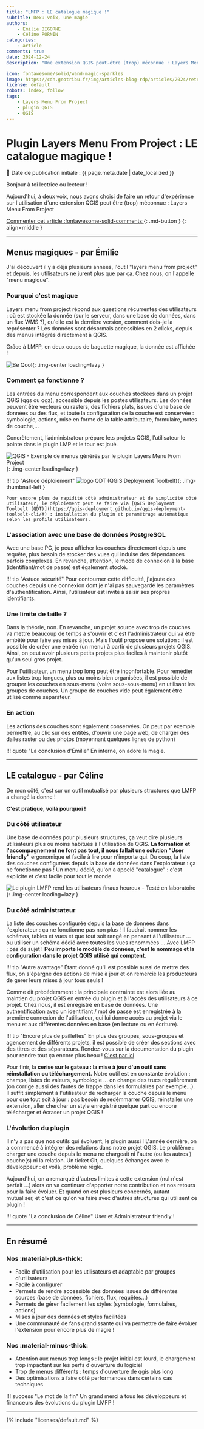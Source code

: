 ```yaml
---
title: "LMFP : LE catalogue magique !"
subtitle: Dexu voix, une magie
authors:
    - Emilie BIGORNE
    - Céline PORNIN
categories:
    - article
comments: true
date: 2024-12-24
description: "Une extension QGIS peut-être (trop) méconnue : Layers Menu From Project permet de simplifier la vie des administrateurs ET des utilisateurs, retour d'expérience à deux voix. "

icon: fontawesome/solid/wand-magic-sparkles
image: https://cdn.geotribu.fr/img/articles-blog-rdp/articles/2024/retex_layers_menu_from_project/be-qool_myriade.png
license: default
robots: index, follow
tags:
    - Layers Menu From Project
    - plugin QGIS
    - QGIS
---
```


# Plugin Layers Menu From Project : LE catalogue magique !

:calendar: Date de publication initiale : {{ page.meta.date | date_localized }}

Bonjour à toi lectrice ou lecteur !

Aujourd'hui, à deux voix, nous avons choisi de faire un retour d'expérience sur l'utilisation d'une extension QGIS peut être (trop) méconnue : Layers Menu From Project

[Commenter cet article :fontawesome-solid-comments:](#__comments "Aller aux commentaires"){: .md-button }
{: align=middle }

----

## Menus magiques - par Émilie

J'ai découvert il y a déjà plusieurs années, l'outil "layers menu from project" et depuis, les utilisateurs ne jurent plus que par ça. Chez nous, on l'appelle "menu magique".

### Pourquoi c'est magique

Layers menu from project répond aux questions récurrentes des utilisateurs : où est stockée la donnée (sur le serveur, dans une base de données, dans un flux WMS ?), qu'elle est la dernière version, comment dois-je la représenter ? Les données sont désormais accessibles en 2 clicks, depuis des menus intégrés directement à QGIS.

Grâce à LMFP, en deux coups de baguette magique, la donnée est affichée !

![Be Qool](https://cdn.geotribu.fr/img/articles-blog-rdp/articles/2024/retex_layers_menu_from_project/be-qool_myriade.png){: .img-center loading=lazy }

### Comment ça fonctionne ?

Les entrées du menu correspondent aux couches stockées dans un projet QGIS (qgs ou qgz), accessible depuis les postes utilisateurs. Les données peuvent être vecteurs ou rasters, des fichiers plats, issues d'une base de données ou des flux, et toute la configuration de la couche est conservée : symbologie, actions, mise en forme de la table attributaire, formulaire, notes de couche,…

Concrètement, l’administrateur prépare le.s projet.s QGIS, l’utilisateur le pointe dans le plugin LMP et le tour est joué.

![QGIS - Exemple de menus générés par le plugin Layers Menu From Project](https://cdn.geotribu.fr/img/articles-blog-rdp/articles/2024/retex_layers_menu_from_project/LMFP_QGIS_EP-Loire_exemple.webp){: .img-center loading=lazy }

<!-- markdownlint-disable MD046 -->
!!! tip "Astuce déploiement"
    ![logo QDT (QGIS Deployment Toolbelt)](https://cdn.geotribu.fr/img/logos-icones/logiciels_librairies/qdt.webp){: .img-thumbnail-left }

    Pour encore plus de rapidité côté administrateur et de simplicité côté utilisateur, le déploiement peut se faire via [QGIS Deployment Toolbelt (QDT)](https://qgis-deployment.github.io/qgis-deployment-toolbelt-cli/#) : installation du plugin et paramétrage automatique selon les profils utilisateurs.
<!-- markdownlint-enable MD046 -->

### L'association avec une base de données PostgreSQL

Avec une base PG, je peux afficher les couches directement depuis une requête, plus besoin de stocker des vues qui induise des dépendances parfois complexes. En revanche, attention, le mode de connexion à la base (identifiant/mot de passe) est également stocké.

!!! tip "Astuce sécurité"
    Pour contourner cette difficulté, j'ajoute des couches depuis une connexion dont je n'ai pas sauvegardé les paramètres d'authentification. Ainsi, l'utilisateur est invité à saisir ses propres identifiants.

### Une limite  de taille ?

Dans la théorie, non. En revanche, un projet source avec trop de couches va mettre beaucoup de temps à s'ouvrir et c'est l'administrateur qui va être embêté pour faire ses mises à jour. Mais l'outil propose une solution : il est possible de créer une entrée (un menu) à partir de plusieurs projets QGIS. Ainsi, on peut avoir plusieurs petits projets plus faciles à maintenir plutôt qu'un seul gros projet.

Pour l'utilisateur, un menu trop long peut être inconfortable. Pour remédier aux listes trop longues, plus ou moins bien organisées, il est possible de grouper les couches en sous-menu (voire sous-sous-menu) en utilisant les groupes de couches. Un groupe de couches vide peut également être utilisé comme séparateur.

### En action

Les actions des couches sont également conservées. On peut par exemple permettre, au clic sur des entités, d'ouvrir une page web, de charger des dalles raster ou des photos (moyennant quelques lignes de python)

!!! quote "La conclusion d'Émilie"
    En interne, on adore la magie.

----

## LE catalogue  - par Céline

De mon côté, c'est sur un outil mutualisé par plusieurs structures que LMFP a changé la donne !

**C'est pratique, voilà pourquoi !**

### Du côté utilisateur

Une base de données pour plusieurs structures, ça veut dire plusieurs utilisateurs plus ou moins habitués à l'utilisation de QGIS.
**La formation et l'accompagnement ne font pas tout, il nous fallait une solution "User friendly"** ergonomique et facile à lire pour n'importe qui.
Du coup, la liste des couches configurées depuis la base de données dans l'explorateur : ça ne fonctionne pas ! Un menu dédié, qu'on a appelé "catalogue" : c'est explicite et c'est facile pour tout le monde.

![Le plugin LMFP rend les utilisateurs finaux heureux - Testé en laboratoire](https://cdn.geotribu.fr/img/articles-blog-rdp/articles/2024/retex_layers_menu_from_project/lmfp_utilisateur_qgis_malheureux_heureux.webp){: .img-center loading=lazy }

### Du côté administrateur

La liste des couches configurée depuis la base de données dans l'explorateur : ça ne fonctionne pas non plus ! Il faudrait nommer les schémas, tables et vues et que tout soit rangé en pensant à l'utilisateur ... ou utiliser un schéma dédié avec toutes les vues renommées ...
Avec LMFP : pas de sujet ! **Peu importe le modèle de données, c'est le nommage et la configuration dans le projet QGIS utilisé qui comptent**.

!!! tip "Autre avantage"
    Étant donné qu'il est possible aussi de mettre des flux, on s'épargne des actions de mise à jour et on remercie les producteurs de gérer leurs mises à jour tous seuls !

Comme dit précédemment : la principale contrainte est alors liée au maintien du projet QGIS en entrée du plugin et à l'accès des utilisateurs à ce projet. Chez nous, il est enregistré en base de données. Une authentification avec un identifiant / mot de passe est enregistrée à la première connexion de l'utilisateur, qui lui donne accès au projet via le menu et aux différentes données en base (en lecture ou en écriture).

!!! tip "Encore plus de paillettes"
    En plus des groupes, sous-groupes et agencement de différents projets, il est possible de créer des sections avec des titres et des séparateurs. Rendez-vous sur la documentation du plugin pour rendre tout ça encore plus beau ! [C'est par ici](https://aeag.github.io/MenuFromProject-Qgis-Plugin/usage/fr_use.html#)

Pour finir, la **cerise sur le gateau : la mise à jour d'un outil sans réinstallation ou téléchargement.**
Notre outil est en constante évolution : champs, listes de valeurs, symbologie ... on change des trucs régulièrement (on corrige aussi des fautes de frappe dans les formulaires par exemple...). Il suffit simplement à l'utilisateur de recharger la couche depuis le menu pour que tout soit à jour : pas besoin de redémmarrer QGIS, réinstaller une extension, aller chercher un style enregistré quelque part ou encore télécharger et écraser un projet QGIS !

### L'évolution du plugin

Il n'y a pas que nos outils qui évoluent, le plugin aussi !
L'année dernière, on a commencé à intégrer des relations dans notre projet QGIS. Le problème : charger une couche depuis le menu ne chargeait ni l'autre (ou les autres ) couche(s) ni la relation.
Un ticket Git, quelques échanges avec le développeur : et voilà, problème réglé.

Aujourd'hui, on a remarqué d'autres limites à cette extension (nul n'est parfait ...) alors on va continuer d'apporter notre contribution et nos retours pour la faire évoluer. Et quand on est plusieurs concernés, autant mutualiser, et c'est ce qu'on va faire avec d'autres structures qui utilisent ce plugin !

!!! quote "La conclusion de Céline"
    User et Administrateur friendly !

----

## En résumé

<!-- markdownlint-disable MD026 -->
### Nos :material-plus-thick:
<!-- markdownlint-enable MD026 -->

* Facile d'utilisation pour les utilisateurs et adaptable par groupes d'utilisateurs
* Facile à configurer
* Permets de rendre accessible des données issues de différentes sources (base de données, fichiers, flux, requêtes...)
* Permets de gérer facilement les styles (symbologie, formulaires, actions)
* Mises à jour des données et styles facilitées
* Une communauté de fans grandissante qui va permettre de faire évoluer l'extension pour encore plus de magie !

<!-- markdownlint-disable MD026 -->
### Nos :material-minus-thick:
<!-- markdownlint-enable MD026 -->

* Attention aux menus trop longs : le projet initial est lourd, le chargement trop impactant sur les perfs d'ouverture du logiciel
* Trop de menus différents : temps d'ouverture de qgis plus long
* Des optimisations à faire côté performances dans certains cas techniques

!!! success "Le mot de la fin"
    Un grand merci à tous les développeurs et financeurs des évolutions du plugin LMFP !

----

<!-- geotribu:authors-block -->

{% include "licenses/default.md" %}
